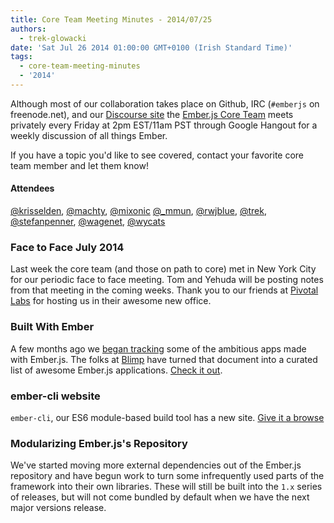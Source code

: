 ```yaml
---
title: Core Team Meeting Minutes - 2014/07/25
authors:
  - trek-glowacki
date: 'Sat Jul 26 2014 01:00:00 GMT+0100 (Irish Standard Time)'
tags:
  - core-team-meeting-minutes
  - '2014'
---
```



Although most of our collaboration takes place on Github, IRC
(`#emberjs` on freenode.net), and our [Discourse site](http://discuss.emberjs.com/)
the [Ember.js Core Team](/team) meets privately every
Friday at 2pm EST/11am PST through Google Hangout for a weekly
discussion of all things Ember.

If you have a topic you'd like to see covered, contact your favorite
core team member and let them know!

#### Attendees

<!--   [@ebryn](https://twitter.com/ebryn),
  [@krisselden](https://twitter.com/krisselden),
  [@machty](https://twitter.com/machty),
  [@mixonic](https://twitter.com/mixonic)
  [@_mmun](https://twitter.com/_mmun),
  [@rwjblue](https://twitter.com/rwjblue),
  [@trek](https://twitter.com/trek),
  [@stefanpenner](https://twitter.com/stefanpenner),
  [@wagenet](https://twitter.com/wagenet),
  [@tomdale](https://twitter.com/tomdale),
  [@wifelette](https://twitter.com/wifelette),
  [@wycats](https://twitter.com/wycats) -->

[@krisselden](https://twitter.com/krisselden),
[@machty](https://twitter.com/machty),
[@mixonic](https://twitter.com/mixonic)
[@_mmun](https://twitter.com/_mmun),
[@rwjblue](https://twitter.com/rwjblue),
[@trek](https://twitter.com/trek),
[@stefanpenner](https://twitter.com/stefanpenner),
[@wagenet](https://twitter.com/wagenet),
[@wycats](https://twitter.com/wycats)

### Face to Face July 2014
Last week the core team (and those on path to core) met in New York City for
our periodic face to face meeting. Tom and Yehuda will be posting notes from
that meeting in the coming weeks. Thank you to our friends at [Pivotal
Labs](http://pivotallabs.com/) for hosting us in their awesome new office.

### Built With Ember
A few months ago we [began tracking](https://docs.google.com/document/d/1ZWYq3gwkPTzUiyqr4x_asSj8wIgfvg8XyLmU3Yx_FPE/edit) some of the ambitious apps made
with Ember.js. The folks at [Blimp](http://www.getblimp.com/) have turned that
document into a curated list of awesome Ember.js applications. [Check it
out](http://builtwithember.io/).

### ember-cli website
`ember-cli`, our ES6 module-based build tool has a new site. [Give it a
browse](http://www.ember-cli.com/)

### Modularizing Ember.js's Repository
We've started moving more external dependencies out of the Ember.js repository
and have begun work to turn some infrequently used parts of the framework into
their own libraries. These will still be built into the `1.x` series of
releases, but will not come bundled by default when we have the next major
versions release.

